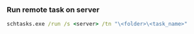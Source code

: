 ### Run remote task on server

```cmd
schtasks.exe /run /s <server> /tn "\<folder>\<task_name>"
```
